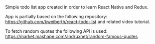 Simple todo list app created in order to learn React Native and Redux.

App is partially based on the following repository:
https://github.com/kweiberth/react-todo-list
and related video tutorial.

To fetch random quotes the following API is used:
https://market.mashape.com/andruxnet/random-famous-quotes